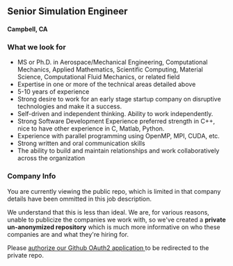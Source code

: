 ## Senior Simulation Engineer
#### Campbell, CA

### What we look for
+	MS or Ph.D. in Aerospace/Mechanical Engineering, Computational Mechanics, Applied Mathematics, Scientific Computing, Material Science, Computational Fluid Mechanics, or related field
+	Expertise in one or more of the technical areas detailed above
+	5-10 years of experience
+	Strong desire to work for an early stage startup company on disruptive technologies and make it a success.
+	Self-driven and independent thinking. Ability to work independently.
+	Strong Software Development Experience preferred strength in C++, nice to have other experience in C, Matlab, Python.
+	Experience with parallel programming using OpenMP, MPI, CUDA, etc.
+	Strong written and oral communication skills
+	The ability to build and maintain relationships and work collaboratively across the organization

### Company Info
You are currently viewing the public repo, which is limited in that company details have been ommitted in this job description.  
    
We understand that this is less than ideal.  We are, for various reasons, unable to publicize the companies we work with, so we've
created a **private un-anonymized repository** which is much more informative on who these companies are and what they're hiring for.  
    
Please [authorize our Github OAuth2 application ](http://localhost:3000/users/auth/github?job_id=vmvsbzne-senior-simulation-engineer) to be redirected to the private repo.
